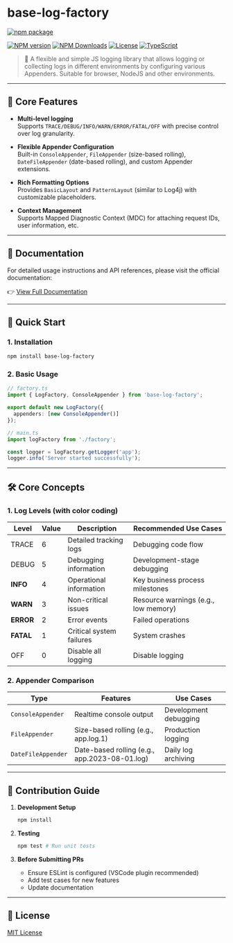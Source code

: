 # base-log-factory

[![npm package](https://nodei.co/npm/base-log-factory.png?downloads=true&downloadRank=true&stars=true)](https://www.npmjs.com/package/base-log-factory)

[![NPM version](https://img.shields.io/npm/v/base-log-factory.svg?style=flat)](https://npmjs.org/package/base-log-factory)
[![NPM Downloads](https://img.shields.io/npm/dm/base-log-factory.svg?style=flat)](https://npmjs.org/package/base-log-factory)
[![License](https://img.shields.io/badge/license-MIT-blue.svg)](LICENSE)
[![TypeScript](https://img.shields.io/badge/lang-TypeScript-007ACC.svg)](https://www.typescriptlang.org/)

> 🚀 A flexible and simple JS logging library that allows logging or collecting logs in different environments by configuring various Appenders. Suitable for browser, NodeJS and other environments.

---

## 🌟 Core Features

- **Multi-level logging**  
  Supports `TRACE/DEBUG/INFO/WARN/ERROR/FATAL/OFF` with precise control over log granularity.

- **Flexible Appender Configuration**  
  Built-in `ConsoleAppender`, `FileAppender` (size-based rolling), `DateFileAppender` (date-based rolling), and custom Appender extensions.

- **Rich Formatting Options**  
  Provides `BasicLayout` and `PatternLayout` (similar to Log4j) with customizable placeholders.

- **Context Management**  
  Supports Mapped Diagnostic Context (MDC) for attaching request IDs, user information, etc.

---

## 📅 Documentation

For detailed usage instructions and API references, please visit the official documentation:

👉 [View Full Documentation](https://fengxinming.github.io/base-log-factory/)

---

## 🚀 Quick Start

### 1. Installation
```bash
npm install base-log-factory
```

### 2. Basic Usage
```typescript
// factory.ts
import { LogFactory, ConsoleAppender } from 'base-log-factory';

export default new LogFactory({
  appenders: [new ConsoleAppender()]
});

// main.ts
import logFactory from './factory';

const logger = logFactory.getLogger('app');
logger.info('Server started successfully');
```

---

## 🛠 Core Concepts

### 1. Log Levels (with color coding)
| Level   | Value | Description               | Recommended Use Cases               |
|---------|-------|---------------------------|-------------------------------------|
| TRACE   | 6     | Detailed tracking logs     | Debugging code flow                 |
| DEBUG   | 5     | Debugging information      | Development-stage debugging         |
| **INFO** | 4     | Operational information    | Key business process milestones     |
| **WARN** | 3     | Non-critical issues       | Resource warnings (e.g., low memory)|
| **ERROR** | 2    | Error events               | Failed operations                  |
| **FATAL** | 1    | Critical system failures  | System crashes                     |
| OFF     | 0     | Disable all logging        | Disable logging                    |

### 2. Appender Comparison
| Type               | Features                          | Use Cases                  |
|--------------------|-----------------------------------|---------------------------|
| `ConsoleAppender`  | Realtime console output           | Development debugging     |
| `FileAppender`     | Size-based rolling (e.g., app.log.1)| Production logging        |
| `DateFileAppender` | Date-based rolling (e.g., app.2023-08-01.log)| Daily log archiving    |

---

## 📝 Contribution Guide

1. **Development Setup**  
   ```bash
   npm install
   ```

2. **Testing**  
   ```bash
   npm test # Run unit tests
   ```

3. **Before Submitting PRs**  
   - Ensure ESLint is configured (VSCode plugin recommended)
   - Add test cases for new features
   - Update documentation

---

## 📄 License

[MIT License](LICENSE)
